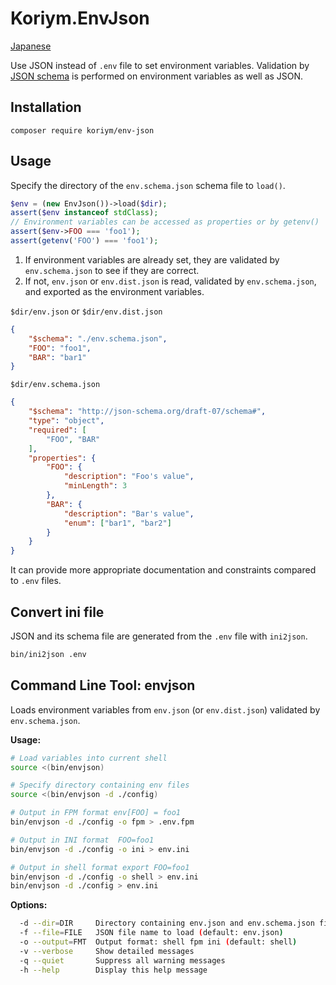 # Koriym.EnvJson

[Japanese](./README.ja.md)

Use JSON instead of  `.env` file to set environment variables.
Validation by [JSON schema](https://json-schema.org/) is performed on environment variables as well as JSON.

## Installation

    composer require koriym/env-json

## Usage

Specify the directory of the `env.schema.json` schema file to `load()`.

```php
$env = (new EnvJson())->load($dir);
assert($env instanceof stdClass);
// Environment variables can be accessed as properties or by getenv()
assert($env->FOO === 'foo1');
assert(getenv('FOO') === 'foo1');
```

1) If environment variables are already set, they are validated by `env.schema.json` to see if they are correct.
2) If not, `env.json` or `env.dist.json` is read, validated by `env.schema.json`, and exported as the environment variables.

`$dir/env.json` or `$dir/env.dist.json`

```json
{
    "$schema": "./env.schema.json",
    "FOO": "foo1",
    "BAR": "bar1"
}
```

`$dir/env.schema.json`

```json
{
    "$schema": "http://json-schema.org/draft-07/schema#",
    "type": "object",
    "required": [
        "FOO", "BAR"
    ],
    "properties": {
        "FOO": {
            "description": "Foo's value",
            "minLength": 3
        },
        "BAR": {
            "description": "Bar's value",
            "enum": ["bar1", "bar2"]
        }
    }
}
```

It can provide more appropriate documentation and constraints compared to `.env` files.

## Convert ini file

JSON and its schema file are generated from the `.env` file with `ini2json`.

```bash
bin/ini2json .env
```

## Command Line Tool: envjson

Loads environment variables from `env.json` (or `env.dist.json`) validated by `env.schema.json`.

**Usage:**

```bash
# Load variables into current shell
source <(bin/envjson)

# Specify directory containing env files
source <(bin/envjson -d ./config)

# Output in FPM format env[FOO] = foo1
bin/envjson -d ./config -o fpm > .env.fpm

# Output in INI format 	FOO=foo1
bin/envjson -d ./config -o ini > env.ini

# Output in shell format export FOO=foo1
bin/envjson -d ./config -o shell > env.ini
bin/envjson -d ./config > env.ini
```

**Options:**

```bash
  -d --dir=DIR     Directory containing env.json and env.schema.json files (default: current directory)
  -f --file=FILE   JSON file name to load (default: env.json)
  -o --output=FMT  Output format: shell fpm ini (default: shell)
  -v --verbose     Show detailed messages
  -q --quiet       Suppress all warning messages
  -h --help        Display this help message
```
